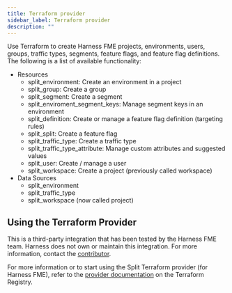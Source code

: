 ```yaml
---
title: Terraform provider
sidebar_label: Terraform provider
description: ""
---
```


Use Terraform to create Harness FME projects, environments, users, groups, traffic types, segments, feature flags, and feature flag definitions. The following is a list of available functionality:

* Resources
  * split_environment: Create an environment in a project
  * split_group: Create a group
  * split_segment: Create a segment
  * split_enviroment_segment_keys: Manage segment keys in an environment
  * split_definition: Create or manage a feature flag definition (targeting rules)
  * split_split: Create a feature flag
  * split_traffic_type: Create a traffic type
  * split_traffic_type_attribute: Manage custom attributes and suggested values
  * split_user: Create / manage a user
  * split_workspace: Create a project (previously called workspace)
* Data Sources
  * split_environment
  * split_traffic_type
  * split_workspace (now called project)

## Using the Terraform Provider

This is a third-party integration that has been tested by the Harness FME team. Harness does not own or maintain this integration. For more information, contact the [contributor](https://github.com/davidji99/terraform-provider-split/issues).

For more information or to start using the Split Terraform provider (for Harness FME), refer to the [provider documentation](https://registry.terraform.io/providers/davidji99/split/latest/docs) on the Terraform Registry.
